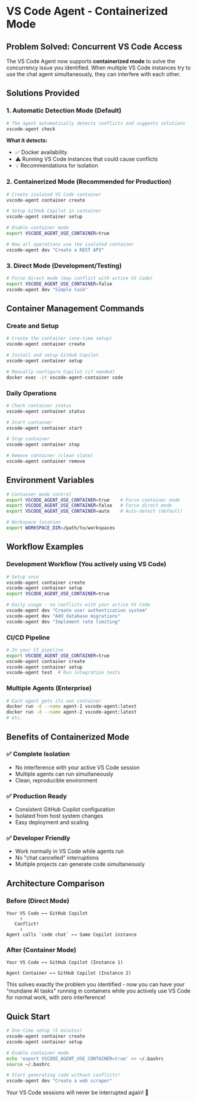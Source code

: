 # VS Code Agent - Containerized Mode

## Problem Solved: Concurrent VS Code Access

The VS Code Agent now supports **containerized mode** to solve the concurrency issue you identified. When multiple VS Code instances try to use the chat agent simultaneously, they can interfere with each other.

## Solutions Provided

### 1. Automatic Detection Mode (Default)

```bash
# The agent automatically detects conflicts and suggests solutions
vscode-agent check
```

**What it detects:**

- ✅ Docker availability
- ⚠️ Running VS Code instances that could cause conflicts
- 💡 Recommendations for isolation

### 2. Containerized Mode (Recommended for Production)

```bash
# Create isolated VS Code container
vscode-agent container create

# Setup GitHub Copilot in container
vscode-agent container setup

# Enable container mode
export VSCODE_AGENT_USE_CONTAINER=true

# Now all operations use the isolated container
vscode-agent dev "Create a REST API"
```

### 3. Direct Mode (Development/Testing)

```bash
# Force direct mode (may conflict with active VS Code)
export VSCODE_AGENT_USE_CONTAINER=false
vscode-agent dev "Simple task"
```

## Container Management Commands

### Create and Setup

```bash
# Create the container (one-time setup)
vscode-agent container create

# Install and setup GitHub Copilot
vscode-agent container setup

# Manually configure Copilot (if needed)
docker exec -it vscode-agent-container code
```

### Daily Operations

```bash
# Check container status
vscode-agent container status

# Start container
vscode-agent container start

# Stop container
vscode-agent container stop

# Remove container (clean slate)
vscode-agent container remove
```

## Environment Variables

```bash
# Container mode control
export VSCODE_AGENT_USE_CONTAINER=true    # Force container mode
export VSCODE_AGENT_USE_CONTAINER=false   # Force direct mode
export VSCODE_AGENT_USE_CONTAINER=auto    # Auto-detect (default)

# Workspace location
export WORKSPACE_DIR=/path/to/workspaces
```

## Workflow Examples

### Development Workflow (You actively using VS Code)

```bash
# Setup once
vscode-agent container create
vscode-agent container setup
export VSCODE_AGENT_USE_CONTAINER=true

# Daily usage - no conflicts with your active VS Code
vscode-agent dev "Create user authentication system"
vscode-agent dev "Add database migrations"
vscode-agent dev "Implement rate limiting"
```

### CI/CD Pipeline

```bash
# In your CI pipeline
export VSCODE_AGENT_USE_CONTAINER=true
vscode-agent container create
vscode-agent container setup
vscode-agent test  # Run integration tests
```

### Multiple Agents (Enterprise)

```bash
# Each agent gets its own container
docker run -d --name agent-1 vscode-agent:latest
docker run -d --name agent-2 vscode-agent:latest
# etc.
```

## Benefits of Containerized Mode

### ✅ **Complete Isolation**

- No interference with your active VS Code session
- Multiple agents can run simultaneously
- Clean, reproducible environment

### ✅ **Production Ready**

- Consistent GitHub Copilot configuration
- Isolated from host system changes
- Easy deployment and scaling

### ✅ **Developer Friendly**

- Work normally in VS Code while agents run
- No "chat cancelled" interruptions
- Multiple projects can generate code simultaneously

## Architecture Comparison

### Before (Direct Mode)

```
Your VS Code ←→ GitHub Copilot
     ↑
   Conflict!
     ↑
Agent calls `code chat` ←→ Same Copilot instance
```

### After (Container Mode)

```
Your VS Code ←→ GitHub Copilot (Instance 1)

Agent Container ←→ GitHub Copilot (Instance 2)
```

This solves exactly the problem you identified - now you can have your "mundane AI tasks" running in containers while you actively use VS Code for normal work, with zero interference!

## Quick Start

```bash
# One-time setup (5 minutes)
vscode-agent container create
vscode-agent container setup

# Enable container mode
echo 'export VSCODE_AGENT_USE_CONTAINER=true' >> ~/.bashrc
source ~/.bashrc

# Start generating code without conflicts!
vscode-agent dev "Create a web scraper"
```

Your VS Code sessions will never be interrupted again! 🎉
